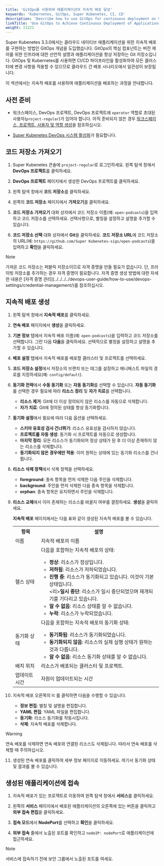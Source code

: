 ```yaml
---
title: 'GitOps를 사용하여 애플리케이션의 지속적 배포 달성'
keywords: 'Kubernetes, GitOps, Super Kubenetes, CI, CD'
description: 'Describe how to use GitOps for continuous deployment on Super Kubenetes.'
linkTitle: 'Use GitOps to Achieve Continuous Deployment of Applications'
weight: 11221
---
```


Super Kubenetes 3.3.0에서는 클라우드 네이티브 애플리케이션을 위한 지속적 배포를 구현하는 방법인 GitOps 개념을 도입했습니다. GitOps의 핵심 컴포넌트는 버전 제어를 위한 인프라에 대한 선언적 설명과 애플리케이션을 항상 저장하는 Git 저장소입니다. GitOps 및 Kubernetes를 사용하면 CI/CD 파이프라인을 활성화하여 모든 클러스터에 변경 사항을 적용할 수 있으므로 클라우드 간 배포 시나리오에서 일관성이 보장됩니다.

이 섹션에서는 지속적 배포를 사용하여 애플리케이션을 배포하는 과정을 안내합니다.

## 사전 준비

- 워크스페이스, DevOps 프로젝트, DevOps 프로젝트에 `operator` 역할로 초대된 사용자(`project-regular`)가 있어야 합니다. 아직 준비되지 않은 경우 [워크스페이스, 프로젝트, 사용자 및 역할 생성](../../../../quick-start/create-workspace-and-project/)을 참조하십시오.

- [Super Kubenetes DevOps 시스템 활성화](../../../../pluggable-components/devops/)가 필요합니다.

## 코드 저장소 가져오기

1. Super Kubenetes 콘솔에 `project-regular`로 로그인하세요. 왼쪽 탐색 창에서 **DevOps 프로젝트**를 클릭하세요.

2. **DevOps 프로젝트** 페이지에서 생성한 DevOps 프로젝트를 클릭하세요.

3. 왼쪽 탐색 창에서 **코드 저장소**를 클릭하세요.

4. 왼쪽의 **코드 저장소** 페이지에서 **가져오기**를 클릭하세요.

5. **코드 저장소 가져오기** 대화 상자에서 코드 저장소 이름(예: `open-podcasts`)을 입력하고 코드 저장소를 선택하세요. 선택사항으로, 별칭을 설정하고 설명을 추가할 수 있습니다.

6. **코드 저장소 선택** 대화 상자에서 **Git**을 클릭하세요. **코드 저장소 URL**에 코드 저장소의 URL(예: `https://github.com/Super Kubenetes-sigs/open-podcasts`)을 입력하고 **확인**을 클릭하세요.

  <div className="notices note">
    <p>Note</p>
    <div>
      가져온 코드 저장소는 퍼블릭 저장소이므로 자격 증명을 만들 필요가 없습니다. 단, 프라이빗 저장소를 추가하는 경우 자격 증명이 필요합니다. 자격 증명 생성 방법에 대한 자세한 내용은 [자격 증명 관리](../../../../devops-user-guide/how-to-use/devops-settings/credential-management/)를 참조하십시오.
    </div>
  </div>

## 지속적 배포 생성

1. 왼쪽 탐색 창에서 **지속적 배포**를 클릭하세요.

2. **연속 배포** 페이지에서 **생성**을 클릭하세요.

3. **기본 정보** 탭에서 지속적 배포 이름(예: `open-podcasts`)을 입력하고 코드 저장소를 선택합니다. 그런 다음 **다음**을 클릭하세요. 선택적으로 별칭을 설정하고 설명을 추가할 수 있습니다.

4. **배포 설정** 탭에서 지속적 배포를 배포할 클러스터 및 프로젝트를 선택하세요.

5. **코드 저장소 설정**에서 저장소의 브랜치 또는 태그를 설정하고 매니페스트 파일의 경로를 지정하세요(예: `config/default`).

6. **동기화 전략**에서 **수동 동기화** 또는 **자동 동기화**를 선택할 수 있습니다. **자동 동기화**를 선택한 경우 필요에 따라 **리소스 정리** 및 **자가 치료**를 선택합니다.

   - **리소스 제거**: Git에 더 이상 정의되지 않은 리소스를 자동으로 삭제합니다.
   - **자가 치료**: Git에 정의된 상태를 항상 동기화합니다.

7. **동기화 설정**에서 필요에 따라 다음 옵션을 선택하세요.

   - **스키마 유효성 검사 건너뛰기**: 리소스 유효성을 검사하지 않습니다.
   - **프로젝트를 자동 생성**: 동기화 시 프로젝트를 자동으로 생성합니다.
   - **마지막 정리**: 모든 리소스가 동기화되어 정상 상태가 된 후 더 이상 존재하지 않는 리소스를 삭제합니다.
   - **동기화되지 않은 경우에만 적용**: 이미 원하는 상태에 있는 동기화 리소스를 건너뜁니다.

8. **리소스 삭제 정책**에서 삭제 정책을 선택하세요.

   - **foreground**: 종속 항목을 먼저 삭제한 다음 주인을 삭제합니다.
   - **background**: 주인을 먼저 삭제한 다음 종속 항목을 삭제합니다.
   - **orphan**: 종속 항목은 유지하면서 주인을 삭제합니다.

9. **리소스 교체**에서 이미 존재하는 리소스를 바꿀지 여부를 결정하세요. **생성**을 클릭하세요.

   **지속적 배포** 페이지에서는 다음 표와 같이 생성된 지속적 배포를 볼 수 있습니다.

   <table>
   <tbody>
     <tr>
     	<th>항목</th>
      	<th>설명</th>
     </tr>
     <tr>
       <td>이름</td>
       <td>지속적 배포의 이름</td>
     </tr>
     <tr>
       <td>헬스 상태</td>
       <td>다음을 포함하는 지속적 배포의 상태:<br/>
          <ul>
          <li><b>정상</b>: 리소스가 정상입니다.</li>
          <li><b>저하됨</b>: 리소스가 저하되었습니다.</li>
          <li><b>진행 중</b>: 리소스가 동기화되고 있습니다. 이것이 기본 상태입니다.</li>
          <리><b>일시 중단</b>: 리소스가 일시 중단되었으며 재개되기를 기다리고 있습니다.</li>
          <li><b>알 수 없음</b>: 리소스 상태를 알 수 없습니다.</li>
          <li><b>누락</b>: 리소스가 누락되었습니다.</li></td>
     </tr>
     <tr>
       <td>동기화 상태</td>
       <td>다음을 포함하는 지속적 배포의 동기화 상태:<br/>
          <ul>
          <li><b>동기화됨</b>: 리소스가 동기화되었습니다.</li>
          <li><b>동기화되지 않음</b>: 리소스의 실제 실행 상태가 원하는 것과 다릅니다.</li>
          <li><b>알 수 없음</b>: 리소스 동기화 상태를 알 수 없습니다.</li></td>
     </tr>
     <tr>
        <td>배치 위치</td>
       <td>리소스가 배포되는 클러스터 및 프로젝트.</td>
     </tr>
     <tr>
       <td>업데이트 시간</td>
       <td>자원이 업데이트되는 시간</td>
     </tr>
   </tbody>
   </table>

10. 지속적 배포 오른쪽의 <img src="/dist/assets/docs/v3.3/common-icons/three-dots.png" width="15" alt="icon" />를 클릭하면 다음을 수행할 수 있습니다.
    - **정보 편집**: 별칭 및 설명을 편집합니다.
    - **YAML 편집**: YAML 파일을 편집합니다.
    - **동기화**: 리소스 동기화를 작동시킵니다.
    - **삭제**: 지속적 배포를 삭제합니다.

<div className="notices warning">
  <p>Warning</p>
  <div>
      연속 배포를 삭제하면 연속 배포와 연결된 리소스도 삭제됩니다. 따라서 연속 배포를 삭제할 때 주의하십시오.
  </div>
</div>

11. 생성된 연속 배포를 클릭하여 세부 정보 페이지로 이동하세요. 여기서 동기화 상태 및 결과를 볼 수 있습니다.

## 생성된 애플리케이션에 접속

1. 지속적 배포가 있는 프로젝트로 이동하여 왼쪽 탐색 창에서 **서비스**를 클릭하세요.

2. 왼쪽의 **서비스** 페이지에서 배포된 애플리케이션의 오른쪽에 있는 버튼<!-- <img src="/dist/dist-contines/v3.3/common-icons/png" width=" "15" alt=" icon" /> -->을 클릭하고 **외부 접속 편집**을 클릭하세요.

3. **접속 모드**에서 **NodePort**를 선택하고 **확인**을 클릭하세요.

4. **외부 접속** 줄에서 노출된 포트를 확인하고 `nodeIP: nodePort`로 애플리케이션에 접근하세요.

<div className="notices note">
  <p>Note</p>
  <div>
    서비스에 접속하기 전에 보안 그룹에서 노출된 포트를 여세요.
  </div>
</div>
